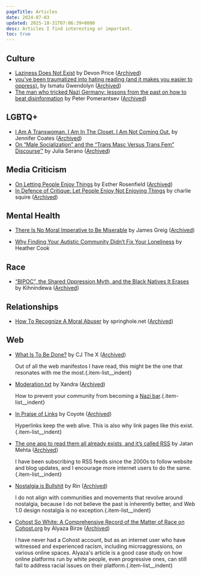 ```yaml
---
pageTitle: Articles
date: 2024-07-03
updated: 2025-10-31T07:06:39+0800
desc: Articles I find interesting or important.
toc: true
---
```

## Culture

* [Laziness Does Not Exist](https://medium.com/7fe325749a24/laziness-does-not-exist-3af27e312d01) by Devon Price ([Archived](https://archive.is/20250516033626/https://humanparts.medium.com/laziness-does-not-exist-3af27e312d01))
* [you’ve been traumatized into hating reading (and it makes you easier to oppress).](https://www.threadings.io/youve-been-traumatized-into-hating/) by Ismatu Gwendolyn ([Archived](https://archive.is/20250509184306/https://www.threadings.io/youve-been-traumatized-into-hating/https://web.archive.org/web/20250604073740/https://www.threadings.io/youve-been-traumatized-into-hating/))
* [The man who tricked Nazi Germany: lessons from the past on how to beat disinformation](https://www.theguardian.com/books/2024/mar/02/the-man-who-tricked-nazi-germany-lessons-from-the-past-on-how-to-beat-disinformation) by Peter Pomerantsev ([Archived](https://web.archive.org/web/20250520014416/https://www.theguardian.com/books/2024/mar/02/the-man-who-tricked-nazi-germany-lessons-from-the-past-on-how-to-beat-disinformation))

## LGBTQ+

* [I Am A Transwoman. I Am In The Closet. I Am Not Coming Out.](https://medium.com/@jencoates/i-am-a-transwoman-i-am-in-the-closet-i-am-not-coming-out-4c2dd1907e42) by Jennifer Coates ([Archived](https://archive.is/20230930141839/https://medium.com/@jencoates/i-am-a-transwoman-i-am-in-the-closet-i-am-not-coming-out-4c2dd1907e42))
* [On “Male Socialization” and the “Trans Masc Versus Trans Fem” Discourse™](https://juliaserano.substack.com/p/on-male-socialization-and-the-trans) by Julia Serano ([Archived](https://archive.is/20231201071157/https://juliaserano.substack.com/p/on-male-socialization-and-the-trans))

## Media Criticism

* [On Letting People Enjoy Things](https://medium.com/@EstherRosenfield/let-people-enjoy-things-12021d00285a) by Esther Rosenfield ([Archived](https://archive.is/20230617085510/https://medium.com/@EstherRosenfield/let-people-enjoy-things-12021d00285a))
* [In Defence of Critique: Let People Enjoy Not Enjoying Things](https://www.evilfemale.blog/p/in-defence-of-critique-let-people) by charlie squire ([Archived](https://archive.is/20230703032349/https://www.evilfemale.blog/p/in-defence-of-critique-let-people))

## Mental Health

* [There Is No Moral Imperative to Be Miserable](https://mentalhellth.xyz/p/there-is-no-moral-imperative-to-be) by James Greig ([Archived](https://archive.is/20240201052345/https://mentalhellth.xyz/p/there-is-no-moral-imperative-to-be))
- [Why Finding Your Autistic Community Didn’t Fix Your Loneliness](https://www.autismchrysalis.com/2025/10/28/why-finding-your-autistic-community-didnt-fix-your-loneliness-the-truth-no-one-talks-about/) by Heather Cook

## Race

* [“BIPOC”, the Shared Oppression Myth, and the Black Natives It Erases](https://medium.com/@kihnindewa/bipoc-the-shared-oppression-myth-and-the-black-natives-it-erases-dd0cdcd93230) by Kihnindewa
 ([Archived](https://archive.is/20230625143617/https://medium.com/@kihnindewa/bipoc-the-shared-oppression-myth-and-the-black-natives-it-erases-dd0cdcd93230))

## Relationships

* [How To Recognize A Moral Abuser](https://www.springhole.net/other/how-to-recognize-a-moral-abuser.htm) by springhole.net ([Archived](https://web.archive.org/web/20250521003211/https://www.springhole.net/other/how-to-recognize-a-moral-abuser.htm))

## Web

* [What Is To Be Done?](https://www.cjthex.com/what-is-to-be-done/) by CJ The X ([Archived](https://archive.is/QO3E6))

    Out of all the web manifestos I have read, this might be the one that resonates with me the most.{.item-list__indent}

* [Moderation.txt](https://library.xandra.cc/moderation/) by Xandra ([Archived](https://web.archive.org/web/20250531011530/https://library.xandra.cc/moderation/))

    How to prevent your community from becoming a [Nazi bar](https://en.wiktionary.org/wiki/Nazi_bar).{.item-list__indent}

* [In Praise of Links](https://osteophage.neocities.org/writing/in-praise-of-links) by Coyote ([Archived](https://web.archive.org/web/20250603041734/https://osteophage.neocities.org/writing/in-praise-of-links))

    Hyperlinks keep the web alive. This is also why link pages like this exist.{.item-list__indent}

* [The one app to read them all already exists, and it’s called RSS](https://journal.jatan.space/why-use-rss/) by Jatan Mehta ([Archived](https://web.archive.org/web/20250627103508/https://journal.jatan.space/why-use-rss/))

    I have been subscribing to RSS feeds since the 2000s to follow website and blog updates, and I encourage more internet users to do the same.{.item-list__indent}

* [Nostalgia is Bullshit](https://wings.nu/nostalgia/) by Rin ([Archived](https://web.archive.org/web/20250227171911/https://wings.nu/nostalgia/))

    I do not align with communities and movements that revolve around nostalgia, because I do not believe the past is inherently better, and Web 1.0 design nostalgia is no exception.{.item-list__indent}

* [Cohost So White: A Comprehensive Record of the Matter of Race on Cohost.org](https://alyaza.neocities.org/essays/Cohost/cohostsowhite) by Alyaza Birze ([Archived](https://web.archive.org/web/20241111041107/https://alyaza.neocities.org/essays/Cohost/cohostsowhite))

    I have never had a Cohost account, but as an internet user who have witnessed and experienced racism, including microaggressions, on various online spaces. Alyaza's article is a good case study on how online platforms run by white people, even progressive ones, can still fail to address racial issues on their platform.{.item-list__indent}

